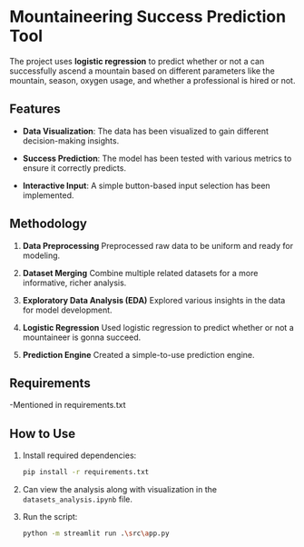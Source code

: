 # Mountaineering Success Prediction Tool

The project uses **logistic regression** to predict whether or not a can successfully ascend a mountain based on different parameters like the mountain, season, oxygen usage, and whether a professional is hired or not.

## Features

- **Data Visualization**: The data has been visualized to gain different decision-making insights.

- **Success Prediction**: The model has been tested with various metrics to ensure it correctly predicts.

- **Interactive Input**: A simple button-based input selection has been implemented.

 

## Methodology

 

1. **Data Preprocessing**
Preprocessed raw data to be uniform and ready for modeling.

 

2. **Dataset Merging**
Combine multiple related datasets for a more informative, richer analysis.

 

3. **Exploratory Data Analysis (EDA)**
Explored various insights in the data for model development.

4. **Logistic Regression**
Used logistic regression to predict whether or not a mountaineer is gonna succeed.

5. **Prediction Engine**
Created a simple-to-use prediction engine.

## Requirements

-Mentioned in requirements.txt

## How to Use

1. Install required dependencies: 
    ```bash
    pip install -r requirements.txt
    ```

2. Can view the analysis along with visualization in the `datasets_analysis.ipynb` file.

3. Run the script:
    ```bash
    python -m streamlit run .\src\app.py
    ```

